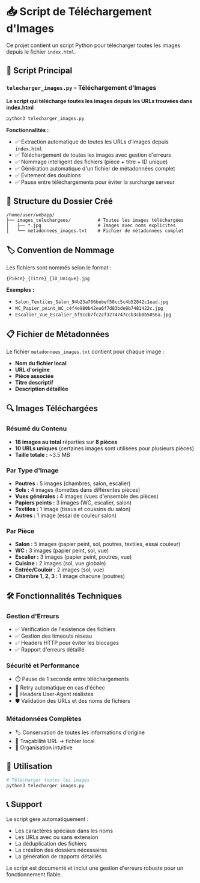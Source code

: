 # 📥 Script de Téléchargement d'Images

Ce projet contient un script Python pour télécharger toutes les images depuis le fichier `index.html`.

## 🚀 Script Principal

### `telecharger_images.py` - Téléchargement d'Images
**Le script qui télécharge toutes les images depuis les URLs trouvées dans index.html**

```bash
python3 telecharger_images.py
```

**Fonctionnalités :**
- ✅ Extraction automatique de toutes les URLs d'images depuis `index.html`
- ✅ Téléchargement de toutes les images avec gestion d'erreurs
- ✅ Nommage intelligent des fichiers (pièce + titre + ID unique)
- ✅ Génération automatique d'un fichier de métadonnées complet
- ✅ Évitement des doublons
- ✅ Pause entre téléchargements pour éviter la surcharge serveur

## 📁 Structure du Dossier Créé

```
/home/user/webapp/
├── images_telechargees/          # Toutes les images téléchargées
│   ├── *.jpg                     # Images avec noms explicites
│   └── metadonnees_images.txt    # Fichier de métadonnées complet
```

## 🏷️ Convention de Nommage

Les fichiers sont nommés selon le format :
```
{Pièce}_{Titre}_{ID_Unique}.jpg
```

**Exemples :**
- `Salon_Textiles_Salon_94b23a706bebef58cc5c4b52842c1ead.jpg`
- `WC_Papier_peint_WC_c4f4e980b42ea6f7d83bde8b7481422c.jpg`
- `Escalier_Vue_Escalier_5f9ccb7fc2cf3274747ccb3cb0b5056a.jpg`

## 📋 Fichier de Métadonnées

Le fichier `metadonnees_images.txt` contient pour chaque image :
- **Nom du fichier local**
- **URL d'origine**
- **Pièce associée**
- **Titre descriptif**
- **Description détaillée**

## 🔍 Images Téléchargées

### Résumé du Contenu
- **18 images au total** réparties sur **8 pièces**
- **10 URLs uniques** (certaines images sont utilisées pour plusieurs pièces)
- **Taille totale :** ~3.5 MB

### Par Type d'Image
- **Poutres :** 5 images (chambres, salon, escalier)
- **Sols :** 4 images (tomettes dans différentes pièces)
- **Vues générales :** 4 images (vues d'ensemble des pièces)
- **Papiers peints :** 3 images (WC, escalier, salon)
- **Textiles :** 1 image (tissus et coussins du salon)
- **Autres :** 1 image (essai de couleur salon)

### Par Pièce
- **Salon :** 5 images (papier peint, sol, poutres, textiles, essai couleur)
- **WC :** 3 images (papier peint, sol, vue)
- **Escalier :** 3 images (papier peint, poutres, vue)
- **Cuisine :** 2 images (sol, vue globale)
- **Entrée/Couloir :** 2 images (sol, vue)
- **Chambre 1, 2, 3 :** 1 image chacune (poutres)

## 🛠️ Fonctionnalités Techniques

### Gestion d'Erreurs
- ✅ Vérification de l'existence des fichiers
- ✅ Gestion des timeouts réseau
- ✅ Headers HTTP pour éviter les blocages
- ✅ Rapport d'erreurs détaillé

### Sécurité et Performance
- ⏱️ Pause de 1 seconde entre téléchargements
- 🔄 Retry automatique en cas d'échec
- 📝 Headers User-Agent réalistes
- 🛡️ Validation des URLs et des noms de fichiers

### Métadonnées Complètes
- 🏷️ Conservation de toutes les informations d'origine
- 🔗 Traçabilité URL → fichier local
- 📁 Organisation intuitive

## 🚀 Utilisation

```bash
# Télécharger toutes les images
python3 telecharger_images.py
```

## 📞 Support

Le script gère automatiquement :
- Les caractères spéciaux dans les noms
- Les URLs avec ou sans extension
- La déduplication des fichiers
- La création des dossiers nécessaires
- La génération de rapports détaillés

Le script est documenté et inclut une gestion d'erreurs robuste pour un fonctionnement fiable.